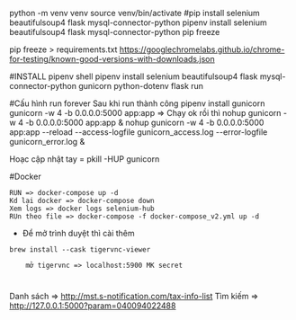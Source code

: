 python -m venv venv
source venv/bin/activate
#pip install selenium beautifulsoup4 flask mysql-connector-python
pipenv install selenium beautifulsoup4 flask mysql-connector-python
pip freeze


pip freeze > requirements.txt
https://googlechromelabs.github.io/chrome-for-testing/known-good-versions-with-downloads.json

#INSTALL
pipenv shell
pipenv install selenium beautifulsoup4 flask mysql-connector-python gunicorn python-dotenv
flask run

#Cấu hình run forever
Sau khi run thành công 
pipenv install gunicorn
gunicorn -w 4 -b 0.0.0.0:5000 app:app => Chạy ok rồi thì  nohup gunicorn -w 4 -b 0.0.0.0:5000 app:app &
nohup gunicorn -w 4 -b 0.0.0.0:5000 app:app --reload --access-logfile gunicorn_access.log --error-logfile gunicorn_error.log &

Hoạc cập nhật tay = pkill -HUP gunicorn


#Docker
``` 
RUN => docker-compose up -d
Kd lại docker => docker-compose down
Xem logs => docker logs selenium-hub
RUn theo file => docker-compose -f docker-compose_v2.yml up -d
```
- Để mở trình duyệt thì cài thêm
```
brew install --cask tigervnc-viewer
```
```
    mở tigervnc => localhost:5900 MK secret
```
#
Danh sách => http://mst.s-notification.com/tax-info-list
Tìm kiếm => http://127.0.0.1:5000?param=040094022488